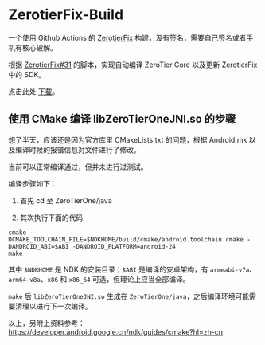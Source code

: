 ZerotierFix-Build
======

一个使用 Github Actions 的 [ZerotierFix](https://github.com/kaaass/ZerotierFix) 构建，没有签名，需要自己签名或者手机有核心破解。

根据 [ZerotierFix#31](https://github.com/kaaass/ZerotierFix/issues/31) 的脚本，实现自动编译 ZeroTier Core 以及更新 ZerotierFix 中的 SDK。

点击此处 [下载](https://nightly.ore-imo.tk/ZerotierFix-Build)。

使用 CMake 编译 libZeroTierOneJNI.so 的步骤
------

想了半天，应该还是因为官方库里 CMakeLists.txt 的问题，根据 Android.mk 以及编译时候的报错信息对文件进行了修改。

当前可以正常编译通过，但并未进行过测试。

编译步骤如下：
1. 首先 cd 至 ZeroTierOne/java

2. 其次执行下面的代码

``` shell
cmake -DCMAKE_TOOLCHAIN_FILE=$NDKHOME/build/cmake/android.toolchain.cmake -DANDROID_ABI=$ABI -DANDROID_PLATFORM=android-24
make
```

其中 `$NDKHOME` 是 NDK 的安装目录；`$ABI` 是编译的安卓架构，有 `armeabi-v7a`、`arm64-v8a`、`x86` 和 `x86_64` 可选，但理论上应当全部编译。

`make` 后 `libZeroTierOneJNI.so` 生成在 `ZeroTierOne/java`，之后编译环境可能需要清理以进行下一次编译。

以上，另附上资料参考：https://developer.android.google.cn/ndk/guides/cmake?hl=zh-cn
